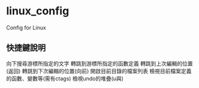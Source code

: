 # linux_config
Config for Linux

## 快捷鍵說明
<F3> 向下搜尋游標所指定的文字
<F4> 轉跳到游標所指定的函數定義
<F5> 轉跳到上次編輯的位置(返回)
<F6> 轉跳到下次編輯的位置(向前)
<F7> 開啟目前目錄的檔案列表
<F8> 檢視目前檔案定義的函數、變數等(需有ctags) 
<F9> 檢視undo的堆疊(u與<C-R>)
